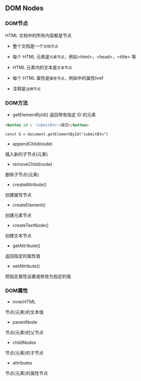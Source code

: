 <!--
 * @Description: 
 * @Version: 1.0
 * @Author: DaLao
 * @Email: dalao_li@163.com
 * @Date: 2022-02-08 20:42:19
 * @LastEditors: DaLao
 * @LastEditTime: 2022-03-27 23:03:27
-->

## DOM Nodes


### DOM节点

HTML 文档中的所有内容都是节点

- 整个文档是一个`文档节点`

- 每个 HTML 元素是`元素节点`，例如\<html>，\<head>，\<title> 等

- HTML 元素内的文本是`文本节点`

- 每个 HTML 属性是`属性节点`，例如<a>中的属性href
  
- 注释是`注释节点`


### DOM方法

- getElementById() 返回带有指定 ID 的元素

```html
<button id = 'submitBtn'>提交</button>

const b = document.getElementById("submitBtn")
```

- appendChild(node) 

插入新的子节点(元素)

- removeChild(node)

删除子节点(元素)

- createAttribute()

创建属性节点

- createElement()

创建元素节点

- createTextNode()

创建文本节点

- getAttribute()

返回指定的属性值

- setAttribute()

把指定属性设置或修改为指定的值


### DOM属性

- innerHTML

节点(元素)的文本值

- parentNode

节点(元素)的父节点

- childNodes

节点(元素)的子节点

- attributes

节点(元素)的属性节点
